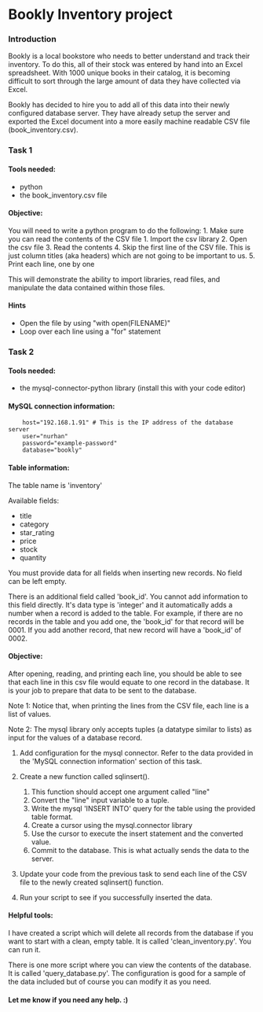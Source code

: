 # Bookly Inventory project

### Introduction

Bookly is a local bookstore who needs to better understand and track their
inventory. To do this, all of their stock was entered by hand into an Excel
spreadsheet. With 1000 unique books in their catalog, it is becoming difficult
to sort through the large amount of data they have collected via Excel.

Bookly has decided to hire you to add all of this data into their newly
configured database server. They have already setup the server and exported the
Excel document into a more easily machine readable CSV file (book_inventory.csv).

### Task 1
#### Tools needed:
* python
* the book_inventory.csv file

#### Objective:
You will need to write a python program to do the following:
    1. Make sure you can read the contents of the CSV file
        1. Import the csv library
        2. Open the csv file
        3. Read the contents
        4. Skip the first line of the CSV file. This is just column titles (aka
           headers) which are not going to be important to us.
        5. Print each line, one by one

This will demonstrate the ability to import libraries, read files, and
manipulate the data contained within those files.

#### Hints
* Open the file by using "with open(FILENAME)"
* Loop over each line using a "for" statement

### Task 2
#### Tools needed:
  * the mysql-connector-python library (install this with your code editor)

#### MySQL connection information:
```
    host="192.168.1.91" # This is the IP address of the database server
    user="nurhan"
    password="example-password"
    database="bookly"
```

#### Table information:
The table name is 'inventory'

Available fields:

* title
* category
* star_rating
* price
* stock
* quantity

You must provide data for all fields when inserting new records. No field can be
left empty.

There is an additional field called 'book_id'. You cannot add information to
this field directly. It's data type is 'integer' and it automatically adds a
number when a record is added to the table. For example, if there are no records
in the table and you add one, the 'book_id' for that record will be 0001. If you
add another record, that new record will have a 'book_id' of 0002.

#### Objective:
After opening, reading, and printing each line, you should be able to see that
each line in this csv file would equate to one record in the database. It is
your job to prepare that data to be sent to the database.

Note 1: Notice that, when printing the lines from the CSV file, each line is a
list of values.

Note 2: The mysql library only accepts tuples (a datatype similar to lists) as
input for the values of a database record.

1. Add configuration for the mysql connector. Refer to the data provided in the
   'MySQL connection information' section of this task.
2. Create a new function called sqlinsert().
    1. This function should accept one argument called "line"
    2. Convert the "line" input variable to a tuple.
    3. Write the mysql 'INSERT INTO' query for the table using the provided table
       format.
    4. Create a cursor using the mysql.connector library
    5. Use the cursor to execute the insert statement and the converted value.
    6. Commit to the database. This is what actually sends the data to the server.

3. Update your code from the previous task to send each line of the CSV file to
   the newly created sqlinsert() function.

4. Run your script to see if you successfully inserted the data.

#### Helpful tools:
I have created a script which will delete all records from the database if you
want to start with a clean, empty table. It is called 'clean_inventory.py'. You
can run it.

There is one more script where you can view the contents of the database. It is
called 'query_database.py'. The configuration is good for a sample of the data
included but of course you can modify it as you need.

#### Let me know if you need any help. :)
